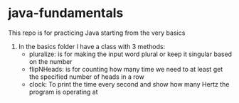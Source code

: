 # java-fundamentals

This repo is for practicing Java starting from the very basics

1. In the basics folder I have a class with 3 methods:
    - pluralize: is for making the input word plural or keep it singular based on the number
    - flipNHeads: is for counting how many time we need to at least get the specified number of heads in a row
    - clock: To print the time every second and show how many Hertz the program is operating at 
